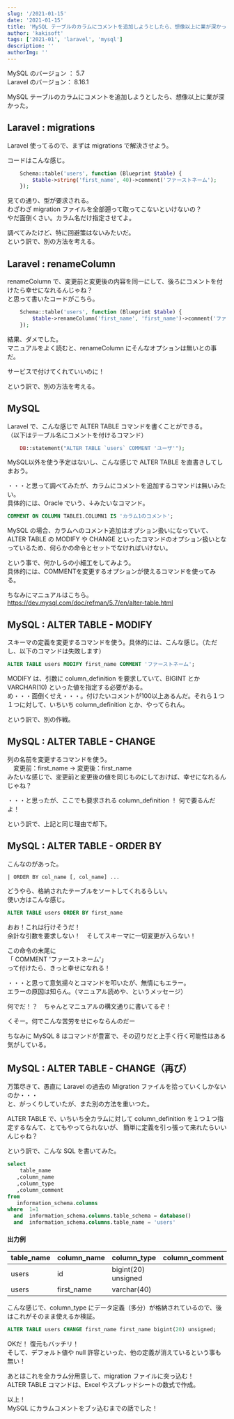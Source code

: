 ```yaml
---
slug: '/2021-01-15'
date: '2021-01-15'
title: 'MySQL テーブルのカラムにコメントを追加しようとしたら、想像以上に業が深かった。'
author: 'kakisoft'
tags: ['2021-01', 'laravel', 'mysql']
description: ''
authorImg: ''
---
```


MySQL のバージョン ： 5.7  
Laravel のバージョン： 8.16.1  

MySQL テーブルのカラムにコメントを追加しようとしたら、想像以上に業が深かった。  


## Laravel : migrations
Laravel 使ってるので、まずは migrations で解決させよう。  

コードはこんな感じ。  
```php
    Schema::table('users', function (Blueprint $table) {
        $table->string('first_name', 40)->comment('ファーストネーム');
    });
```
見ての通り、型が要求される。  
わざわざ migration ファイルを全部遡って取ってこないといけないの？  
やだ面倒くさい。カラム名だけ指定させてよ。  

調べてみたけど、特に回避策はないみたいだ。  
という訳で、別の方法を考える。  


## Laravel : renameColumn
renameColumn で、変更前と変更後の内容を同一にして、後ろにコメントを付けたら幸せになれるんじゃね？  
と思って書いたコードがこちら。  
```php
    Schema::table('users', function (Blueprint $table) {
        $table->renameColumn('first_name', 'first_name')->comment('ファーストネーム');
    });
```
結果、ダメでした。  
マニュアルをよく読むと、renameColumn にそんなオプションは無いとの事だ。  

サービスで付けてくれていいのに！  

という訳で、別の方法を考える。  


## MySQL
Laravel で、こんな感じで ALTER TABLE コマンドを書くことができる。  
（以下はテーブル名にコメントを付けるコマンド）
```php
    DB::statement("ALTER TABLE `users` COMMENT 'ユーザ'");
```
MySQL以外を使う予定はないし、こんな感じで ALTER TABLE を直書きしてしまおう。  

・・・と思って調べてみたが、カラムにコメントを追加するコマンドは無いみたい。  
具体的には、Oracle でいう、↓みたいなコマンド。
```sql
COMMENT ON COLUMN TABLE1.COLUMN1 IS 'カラム1のコメント';
```

MySQL の場合、カラムへのコメント追加はオプション扱いになっていて、ALTER TABLE の MODIFY や CHANGE といったコマンドのオプション扱いとなっているため、何らかの命令とセットでなければいけない。  

という事で、何かしらの小細工をしてみよう。  
具体的には、COMMENTを変更するオプションが使えるコマンドを使ってみる。  

ちなみにマニュアルはこちら。  
<https://dev.mysql.com/doc/refman/5.7/en/alter-table.html>  


## MySQL : ALTER TABLE - MODIFY 
スキーマの定義を変更するコマンドを使う。具体的には、こんな感じ。（ただし、以下のコマンドは失敗します）
```sql
ALTER TABLE users MODIFY first_name COMMENT 'ファーストネーム';
```
MODIFY は、引数に column\_definition を要求していて、BIGINT とか VARCHAR(10) といった値を指定する必要がある。  
め・・・面倒くせえ・・・。付けたいコメントが100以上あるんだ。それら１つ１つに対して、いちいち column\_definition とか、やってられん。  

という訳で、別の作戦。


## MySQL : ALTER TABLE - CHANGE
列の名前を変更するコマンドを使う。  
　変更前：first\_name → 変更後：first\_name  
みたいな感じで、変更前と変更後の値を同じものにしておけば、幸せになれるんじゃね？  

・・・と思ったが、ここでも要求される column\_definition ！
何で要るんだよ！  

という訳で、上記と同じ理由で却下。


## MySQL : ALTER TABLE - ORDER BY
こんなのがあった。
```
| ORDER BY col_name [, col_name] ...
```
どうやら、格納されたテーブルをソートしてくれるらしい。  
使い方はこんな感じ。  
```sql
ALTER TABLE users ORDER BY first_name
```
おお！これは行けそうだ！  
余計な引数を要求しない！　そしてスキーマに一切変更が入らない！  

この命令の末尾に  
「 COMMENT 'ファーストネーム'」  
って付けたら、きっと幸せになれる！

・・・と思って意気揚々とコマンドを叩いたが、無情にもエラー。  
エラーの原因は知らん。（マニュアル読めや、というメッセージ）  

何でだ！？　ちゃんとマニュアルの構文通りに書いてるぞ！  

くそー。何でこんな苦労をせにゃならんのだー  

ちなみに MySQL 8 はコマンドが豊富で、その辺りだと上手く行く可能性はある気がしている。  


## MySQL : ALTER TABLE - CHANGE（再び）
万策尽きて、愚直に Laravel の過去の Migration ファイルを拾っていくしかないのか・・・  
と、がっくりしていたが、また別の方法を重いつた。  

ALTER TABLE で、いちいち全カラムに対して column\_definition を１つ１つ指定するなんて、とてもやってられないが、
簡単に定義を引っ張って来れたらいいんじゃね？  

という訳で、こんな SQL を書いてみた。  

```sql
select
    table_name
   ,column_name
   ,column_type
   ,column_comment
from
   information_schema.columns
where  1=1
  and  information_schema.columns.table_schema = database()
  and  information_schema.columns.table_name = 'users'
```

#### 出力例

|  table_name  |  column_name  |  column_type          |  column_comment  |
|:-------------|:--------------|:----------------------|:-----------------|
|  users       |  id           |  bigint(20) unsigned  |                  |
|  users       |  first_name   |  varchar(40)          |                  |


こんな感じで、column_type にデータ定義（多分）が格納されているので、後はこれがそのまま使えるか検証。  


```sql
ALTER TABLE users CHANGE first_name first_name bigint(20) unsigned;
```
OKだ！  復元もバッチリ！  
そして、デフォルト値や null 許容といった、他の定義が消えているという事も無い！  

あとはこれを全カラム分用意して、migration ファイルに突っ込む！  
ALTER TABLE コマンドは、Excel やスプレッドシートの数式で作成。  

以上！  
MySQL にカラムコメントをブッ込むまでの話でした！

